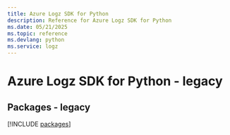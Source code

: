 ```yaml
---
title: Azure Logz SDK for Python
description: Reference for Azure Logz SDK for Python
ms.date: 05/21/2025
ms.topic: reference
ms.devlang: python
ms.service: logz
---
```

# Azure Logz SDK for Python - legacy
## Packages - legacy
[!INCLUDE [packages](logz-index.md)]